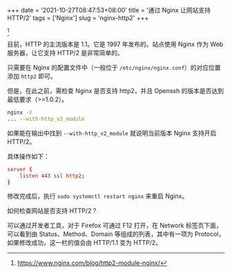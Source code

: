 +++
date = '2021-10-27T08:47:53+08:00'
title = '通过 Nginx 让网站支持 HTTP/2'
tags = ['Nginx']
slug = 'nginx-http2'
+++

[^1]

目前，HTTP 的主流版本是 1.1。它是 1997 年发布的。站点使用 Nginx 作为 Web 服务器，让它支持 HTTP/2 是非常简单的。

只需要在 Nginx 的配置文件中（一般位于 `/etc/nginx/nginx.conf`）的对应位置添加 `http2` 即可。

但是，在此之前，需检查 Nginx 是否支持 http2，并且 Openssh 的版本是否达到最低要求（>=1.0.2）。

```sh
nginx -V
... --with-http_v2_module
```

如果能在输出中找到 `--with-http_v2_module` 就说明当前版本 Nginx 支持开启 HTTP/2。

具体操作如下：

```conf
server {
    listen 443 ssl http2;
}
```

修改完成后，执行 `sudo systemctl restart nginx` 来重启 Nginx。

如何检查网站是否支持 HTTP/2？

可以通过开发者工具，对于 Firefox 可通过 F12 打开，在 Network 标签页下面，可以看到由 Status、Method、Domain 等组成的列表，其中有一项为 Protocol，如果修改成功，这一栏的值会由 HTTP/1.1 变为 HTTP/2。

[^1]: https://www.nginx.com/blog/http2-module-nginx/